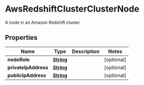

# AwsRedshiftClusterClusterNode

A node in an Amazon Redshift cluster.

## Properties

| Name | Type | Description | Notes |
|------------ | ------------- | ------------- | -------------|
|**nodeRole** | [**String**](String.md) |  |  [optional] |
|**privateIpAddress** | [**String**](String.md) |  |  [optional] |
|**publicIpAddress** | [**String**](String.md) |  |  [optional] |




